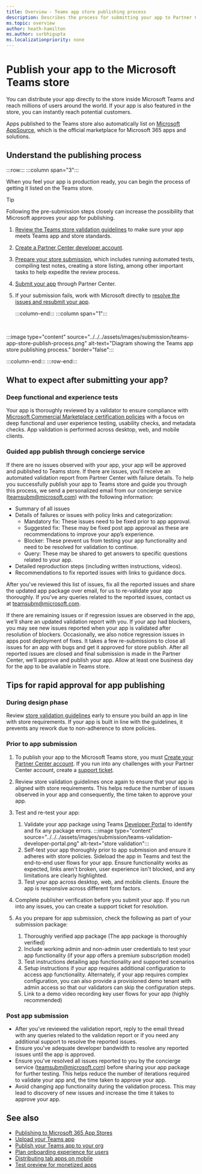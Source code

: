 ```yaml
---
title: Overview - Teams app store publishing process
description: Describes the process for submitting your app to Partner Center and getting it published to the Microsoft Teams store (and AppSource).
ms.topic: overview
author: heath-hamilton
ms.author: surbhigupta
ms.localizationpriority: none
---
```

# Publish your app to the Microsoft Teams store

You can distribute your app directly to the store inside Microsoft Teams and reach millions of users around the world. If your app is also featured in the store, you can instantly reach potential customers.

Apps published to the Teams store also automatically list on [Microsoft AppSource](https://appsource.microsoft.com), which is the official marketplace for Microsoft 365 apps and solutions.

## Understand the publishing process

:::row:::
   :::column span="3":::

When you feel your app is production ready, you can begin the process of getting it listed on the Teams store.

> [!TIP]
> Following the pre-submission steps closely can increase the possibility that Microsoft approves your app for publishing.

1. [Review the Teams store validation guidelines](~/concepts/deploy-and-publish/appsource/prepare/teams-store-validation-guidelines.md) to make sure your app meets Teams app and store standards.
1. [Create a Partner Center developer account](~/concepts/deploy-and-publish/appsource/prepare/create-partner-center-dev-account.md).
1. [Prepare your store submission](~/concepts/deploy-and-publish/appsource/prepare/submission-checklist.md), which includes running automated tests, compiling test notes, creating a store listing, among other important tasks to help expedite the review process.
1. [Submit your app](/office/dev/store/add-in-submission-guide) through Partner Center.
1. If your submission fails, work with Microsoft directly to [resolve the issues and resubmit your app](~/concepts/deploy-and-publish/appsource/resolve-submission-issues.md).

   :::column-end:::
   :::column span="1":::

<br>

:::image type="content" source="../../../assets/images/submission/teams-app-store-publish-process.png" alt-text="Diagram showing the Teams app store publishing process." border="false":::

   :::column-end:::
:::row-end:::

## What to expect after submitting your app?

### Deep functional and experience tests

Your app is thoroughly reviewed by a validator to ensure compliance with [Microsoft Commercial Marketplace certification policies](/legal/marketplace/certification-policies) with a focus on deep functional and user experience testing, usability checks, and metadata checks. App validation is performed across desktop, web, and mobile clients.

### Guided app publish through concierge service

If there are no issues observed with your app, your app will be approved and published to Teams store. If there are issues, you'll receive an automated validation report from Partner Center with failure details. To help you successfully publish your app to Teams store and guide you through this process, we send a personalized email from our concierge service (teamsubm@microsoft.com) with the following information:

* Summary of all issues
* Details of failures or issues with policy links and categorization:
  * Mandatory fix: These issues need to be fixed prior to app approval.
  * Suggested fix: These may be fixed post app approval as these are recommendations to improve your app’s experience.
  * Blocker: These prevent us from testing your app functionality and need to be resolved for validation to continue.
  * Query: These may be shared to get answers to specific questions related to your app.
* Detailed reproduction steps (including written instructions, videos).
* Recommendations to fix reported issues with links to guidance docs.

After you've reviewed this list of issues, fix all the reported issues and share the updated app package over email, for us to re-validate your app thoroughly. If you've any queries related to the reported issues, contact us at teamsubm@microsoft.com.

If there are remaining issues or if regression issues are observed in the app, we’ll share an updated validation report with you. If your app had blockers, you may see new issues reported when your app is validated after resolution of blockers. Occasionally, we also notice regression issues in apps post deployment of fixes. It takes a few re-submissions to close all issues for an app with bugs and get it approved for store publish.
After all reported issues are closed and final submission is made in the Partner Center, we’ll approve and publish your app. Allow at least one business day for the app to be available in Teams store.

## Tips for rapid approval for app publishing

### During design phase

Review [store validation guidelines](/teams-store-validation-guidelines) early to ensure you build an app in line with store requirements. If your app is built in line with the guidelines, it prevents any rework due to non-adherence to store policies.

### Prior to app submission

1. To publish your app to the Microsoft Teams store, you must [Create your Partner Center account](/create-partner-center-dev-account). If you run into any challenges with your Partner Center account, create a [support ticket](/azure/marketplace/partner-center-portal/support).

1. Review store validation guidelines once again to ensure that your app is aligned with store requirements. This helps reduce the number of issues observed in your app and consequently, the time taken to approve your app.
1. Test and re-test your app:

   1. Validate your app package using Teams [Developer Portal](https://dev.teams.microsoft.com/home) to identify and fix any package errors.
   :::image type="content" source="../../../assets/images/submission/teams-validation-developer-portal.png" alt-text="store validation":::
   1. Self-test your app thoroughly prior to app submission and ensure it adheres with store policies. Sideload the app in Teams and test the end-to-end user flows for your app. Ensure functionality works as expected, links aren't broken, user experience isn't blocked, and any limitations are clearly highlighted.
   1. Test your app across desktop, web, and mobile clients. Ensure the app is responsive across different form factors.
1. Complete publisher verification before you submit your app. If you run into any issues, you can create a support ticket for resolution.
1. As you prepare for app submission, check the following as part of your submission package:
      1. Thoroughly verified app package (The app package is thoroughly verified)
      1. Include working admin and non-admin user credentials to test your app functionality (if your app offers a premium subscription model)
      1. Test instructions detailing app functionality and supported scenarios
      1. Setup instructions if your app requires additional configuration to access app functionality. Alternately, if your app requires complex configuration, you can also provide a provisioned demo tenant with admin access so that our validators can skip the configuration steps.
      1. Link to a demo video recording key user flows for your app (highly recommended)

### Post app submission
 
* After you’ve reviewed the validation report, reply to the email thread with any queries related to the validation report or if you need any additional support to resolve the reported issues.
* Ensure you've adequate developer bandwidth to resolve any reported issues until the app is approved.
* Ensure you've resolved all issues reported to you by the concierge service (teamsubm@microsoft.com) before sharing your app package for further testing. This helps reduce the number of iterations required to validate your app and, the time taken to approve your app.
* Avoid changing app functionality during the validation process. This may lead to discovery of new issues and increase the time it takes to approve your app.

## See also

* [Publishing to Microsoft 365 App Stores](/office/dev/store/)
* [Upload your Teams app](~/concepts/deploy-and-publish/apps-upload.md)
* [Publish your Teams app to your org](/MicrosoftTeams/tenant-apps-catalog-teams?toc=/microsoftteams/platform/toc.json&bc=/MicrosoftTeams/breadcrumb/toc.json)
* [Plan onboarding experience for users](../../design/understand-use-cases.md#plan-the-onboarding-experience)
* [Distributing tab apps on mobile](../../../tabs/design/tabs-mobile.md#distribution)
* [Test preview for monetized apps](prepare/Test-preview-for-monetized-apps.md)
